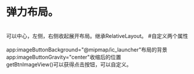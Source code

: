 # 弹力布局。
<br/>可以中心，左侧，右侧收起展开布局。继承RelativeLayout。
#自定义两个属性  
<br/>app:imageButtonBackground="@mipmap/ic_launcher"布局的背景
<br/>app:imageButtonGravity="center"收缩后的位置
<br/> getBtnImageView()可以获得点击按钮，可以自定义。
